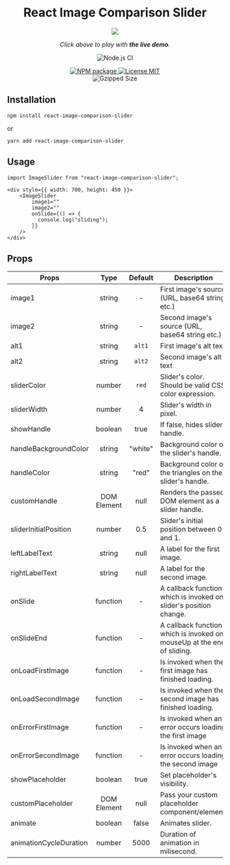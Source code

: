 <div align="center">
<h1>React Image Comparison Slider</h1>

<p align="center">
  <a href="https://codesandbox.io/embed/elegant-jepsen-nfhyi"><img src="https://raw.githubusercontent.com/OnurErtugral/react-image-comparison-slider/master/assets/ImageSlider.gif" /></a>
</p>

<p align="middle">
  <i>Click above to play with <b>the live demo</b>.</i>
</p>

![Node.js CI](https://github.com/OnurErtugral/react-image-comparison-slider/workflows/Node.js%20CI/badge.svg)

<a href="https://www.npmjs.com/package/react-image-comparison-slider">
<img src="https://img.shields.io/npm/v/react-image-comparison-slider" alt="NPM package" />
</a>

<a href="https://github.com/OnurErtugral/react-image-comparison-slider/blob/master/LICENSE">
<img src="https://img.shields.io/github/license/onurertugral/react-image-comparison-slider" alt="License MIT" />
</a>

<br/>
<img src="https://img.shields.io/bundlephobia/minzip/react-image-comparison-slider" alt="Gzipped Size" />

</div>

## Installation

```
npm install react-image-comparison-slider
```

or

```
yarn add react-image-comparison-slider
```

## Usage

```
import ImageSlider from "react-image-comparison-slider";

<div style={{ width: 700, height: 450 }}>
    <ImageSlider
        image1=""
        image2=""
        onSlide={() => {
          console.log("sliding");
        }}
    />
</div>
```

## Props

| Props                  |    Type     | Default | Description                                                            |
| ---------------------- | :---------: | :-----: | ---------------------------------------------------------------------- |
| image1                 |   string    |    -    | First image's source (URL, base64 string etc.)                         |
| image2                 |   string    |    -    | Second image's source (URL, base64 string etc.)                        |
| alt1                   |   string    | `alt1`  | First image's alt text                                                 |
| alt2                   |   string    | `alt2`  | Second image's alt text                                                |
| sliderColor            |   number    |  `red`  | Slider's color. Should be valid CSS color expression.                  |
| sliderWidth            |   number    |    4    | Slider's width in pixel.                                               |
| showHandle             |   boolean   |  true   | If false, hides slider handle.                                         |
| handleBackgroundColor  |   string    | "white" | Background color of the slider's handle.                               |
| handleColor            |   string    |  "red"  | Background color of the triangles on the slider's handle.              |
| customHandle           | DOM Element |  null   | Renders the passed DOM element as a slider handle.                     |
| sliderInitialPosition  |   number    |   0.5   | Slider's initial position between 0 and 1.                             |
| leftLabelText          |   string    |  null   | A label for the first image.                                           |
| rightLabelText         |   string    |  null   | A label for the second image.                                          |
| onSlide                |  function   |    -    | A callback function which is invoked on slider's position change.      |
| onSlideEnd             |  function   |    -    | A callback function which is invoked on mouseUp at the end of sliding. |
| onLoadFirstImage       |  function   |    -    | Is invoked when the first image has finished loading.                  |
| onLoadSecondImage      |  function   |    -    | Is invoked when the second image has finished loading.                 |
| onErrorFirstImage      |  function   |    -    | Is invoked when an error occurs loading the first image                |
| onErrorSecondImage     |  function   |    -    | Is invoked when an error occurs loading the second image               |
| showPlaceholder        |   boolean   |  true   | Set placeholder's visibility.                                          |
| customPlaceholder      | DOM Element |  null   | Pass your custom placeholder component/element.                        |
| animate                |   boolean   |  false  | Animates slider.                                                       |
| animationCycleDuration |   number    |  5000   | Duration of animation in milisecond.                                   |
